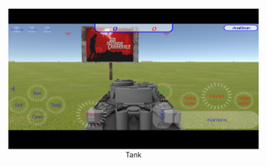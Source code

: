 
<p align="center">
  <img  src="https://github.com/okansungur/android/blob/main/tank/t2.png"><br/>
  Tank
</p>

